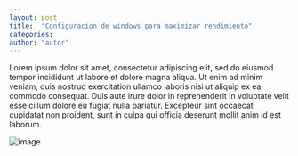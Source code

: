```yaml
---
layout: post
title:  "Configuracion de windows para maximizar rendimiento"
categories:  
author: "autor" 
---
```


Lorem ipsum dolor sit amet, consectetur adipiscing elit, sed do eiusmod tempor incididunt ut labore et dolore magna aliqua. Ut enim ad minim veniam, quis nostrud exercitation ullamco laboris nisi ut aliquip ex ea commodo consequat. Duis aute irure dolor in reprehenderit in voluptate velit esse cillum dolore eu fugiat nulla pariatur. Excepteur sint occaecat cupidatat non proident, sunt in culpa qui officia deserunt mollit anim id est laborum.

![image](https://thumbs.dreamstime.com/b/photo-windows-insider-preview-running-pc-bucharest-romania-june-screen-new-version-os-set-55595474.jpg)
